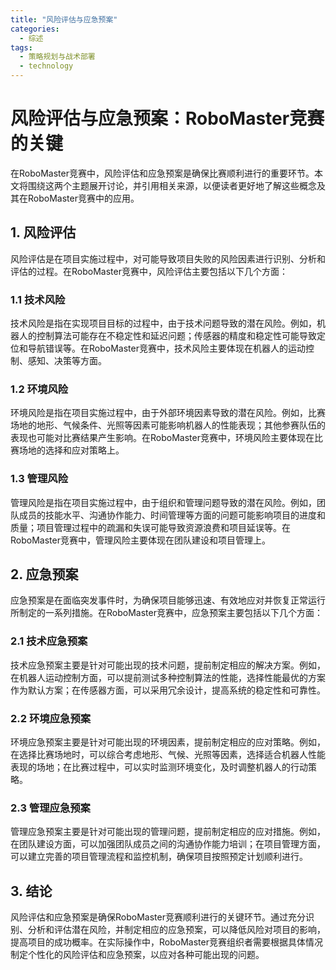 ```yaml
---  
title: "风险评估与应急预案"  
categories:  
  - 综述  
tags: 
  - 策略规划与战术部署 
  - technology  
---  
```


# 风险评估与应急预案：RoboMaster竞赛的关键

在RoboMaster竞赛中，风险评估和应急预案是确保比赛顺利进行的重要环节。本文将围绕这两个主题展开讨论，并引用相关来源，以便读者更好地了解这些概念及其在RoboMaster竞赛中的应用。

## 1. 风险评估

风险评估是在项目实施过程中，对可能导致项目失败的风险因素进行识别、分析和评估的过程。在RoboMaster竞赛中，风险评估主要包括以下几个方面：

### 1.1 技术风险

技术风险是指在实现项目目标的过程中，由于技术问题导致的潜在风险。例如，机器人的控制算法可能存在不稳定性和延迟问题；传感器的精度和稳定性可能导致定位和导航错误等。在RoboMaster竞赛中，技术风险主要体现在机器人的运动控制、感知、决策等方面。

### 1.2 环境风险

环境风险是指在项目实施过程中，由于外部环境因素导致的潜在风险。例如，比赛场地的地形、气候条件、光照等因素可能影响机器人的性能表现；其他参赛队伍的表现也可能对比赛结果产生影响。在RoboMaster竞赛中，环境风险主要体现在比赛场地的选择和应对策略上。

### 1.3 管理风险

管理风险是指在项目实施过程中，由于组织和管理问题导致的潜在风险。例如，团队成员的技能水平、沟通协作能力、时间管理等方面的问题可能影响项目的进度和质量；项目管理过程中的疏漏和失误可能导致资源浪费和项目延误等。在RoboMaster竞赛中，管理风险主要体现在团队建设和项目管理上。

## 2. 应急预案

应急预案是在面临突发事件时，为确保项目能够迅速、有效地应对并恢复正常运行所制定的一系列措施。在RoboMaster竞赛中，应急预案主要包括以下几个方面：

### 2.1 技术应急预案

技术应急预案主要是针对可能出现的技术问题，提前制定相应的解决方案。例如，在机器人运动控制方面，可以提前测试多种控制算法的性能，选择性能最优的方案作为默认方案；在传感器方面，可以采用冗余设计，提高系统的稳定性和可靠性。

### 2.2 环境应急预案

环境应急预案主要是针对可能出现的环境因素，提前制定相应的应对策略。例如，在选择比赛场地时，可以综合考虑地形、气候、光照等因素，选择适合机器人性能表现的场地；在比赛过程中，可以实时监测环境变化，及时调整机器人的行动策略。

### 2.3 管理应急预案

管理应急预案主要是针对可能出现的管理问题，提前制定相应的应对措施。例如，在团队建设方面，可以加强团队成员之间的沟通协作能力培训；在项目管理方面，可以建立完善的项目管理流程和监控机制，确保项目按照预定计划顺利进行。

## 3. 结论

风险评估和应急预案是确保RoboMaster竞赛顺利进行的关键环节。通过充分识别、分析和评估潜在风险，并制定相应的应急预案，可以降低风险对项目的影响，提高项目的成功概率。在实际操作中，RoboMaster竞赛组织者需要根据具体情况制定个性化的风险评估和应急预案，以应对各种可能出现的问题。 
